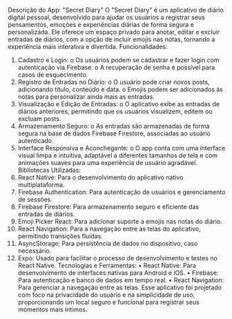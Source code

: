 Descrição do App: "Secret Diary"
O "Secret Diary" é um aplicativo de diário digital pessoal, desenvolvido para ajudar os usuários a registrar seus pensamentos, emoções e experiências diárias de forma segura e personalizada. Ele oferece um espaço privado para anotar, editar e excluir entradas de diários, com a opção de incluir emojis nas notas, tornando a experiência mais interativa e divertida.
Funcionalidades:
1.	Cadastro e Login:
o	Os usuários podem se cadastrar e fazer login com autenticação via Firebase.
o	A recuperação de senha é possível para casos de esquecimento.
2.	Registro de Entradas no Diário:
o	O usuário pode criar novos posts, adicionando título, conteúdo e data.
o	Emojis podem ser adicionados às notas para personalizar ainda mais as entradas.
3.	Visualização e Edição de Entradas:
o	O aplicativo exibe as entradas de diários anteriores, permitindo que os usuários visualizem, editem ou excluam posts.
4.	Armazenamento Seguro:
o	As entradas são armazenadas de forma segura na base de dados Firebase Firestore, associadas ao usuário autenticado.
5.	Interface Responsiva e Aconchegante:
o	O app conta com uma interface visual limpa e intuitiva, adaptável a diferentes tamanhos de tela e com animações suaves para uma experiência de usuário agradável.
Bibliotecas Utilizadas:
1.	React Native: Para o desenvolvimento do aplicativo nativo multiplataforma.
2.	Firebase Authentication: Para autenticação de usuários e gerenciamento de sessões.
3.	Firebase Firestore: Para armazenamento seguro e eficiente das entradas de diários.
4.	Emoji Picker React: Para adicionar suporte a emojis nas notas do diário.
5.	React Navigation: Para a navegação entre as telas do aplicativo, permitindo transições fluidas.
6.	AsyncStorage: Para persistência de dados no dispositivo, caso necessário.
7.	Expo: Usado para facilitar o processo de desenvolvimento e testes no React Native.
Tecnologias e Ferramentas:
•	React Native: Para desenvolvimento de interfaces nativas para Android e iOS.
•	Firebase: Para autenticação e banco de dados em tempo real.
•	React Navigation: Para gerenciar a navegação entre as telas.
Esse aplicativo foi projetado com foco na privacidade do usuário e na simplicidade de uso, proporcionando um local seguro e funcional para registrar seus momentos mais íntimos.
